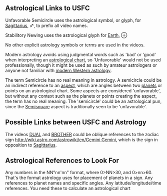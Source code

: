 ## Astrological Links to USFC

Unfavorable Semicircle uses the astrological symbol, or glyph, for
[Sagittarius](Sagittarius "wikilink"), ♐, to prefix all video names.

Stabilitory Newing uses the astrological glyph for
[Earth](Earth "wikilink"), ⊕

No other explicit astrology symbols or terms are used in the videos.

Modern astrology avoids using judgmental words such as 'bad' or 'good'
when interpreting an [astrological
chart](http://wiki.astro.com/astrowiki/en/Chart), so 'Unfavorable' would
not be used professionally, though it might be used as such by amateur
astrologers or anyone not familiar with [modern Western
astrology](http://wiki.astro.com/astrowiki/en/Modern_Astrology).

The term Semicircle has no real meaning in astrology. A semicircle could
be an indirect reference to an
[aspect](http://wiki.astro.com/astrowiki/en/Aspect), which are angles
between two [planets](http://wiki.astro.com/astrowiki/en/Planet) or
points on an astrological chart. Some aspects are considered
'unfavorable', but without any context such as the planets or points
creating the aspect, the term has no real meaning. The 'semicircle'
could be an astrological pun, since the
[Semisquare](http://wiki.astro.com/astrowiki/en/Semi-Square) aspect is
traditionally seen to be 'unfavorable'.

## Possible Links between USFC and Astrology

The videos [DUAL](DUAL "wikilink") and [BROTHER](BROTHER "wikilink")
could be oblique references to the zodiac sign
[http://wiki.astro.com/astrowiki/en/Gemini
Gemini](http://wiki.astro.com/astrowiki/en/Gemini_Gemini "wikilink"),
which is the sign in opposition to
[Sagittarius](Sagittarius "wikilink").

## Astrological References to Look For

Any numbers in the NN°nn'nn" format, where 0\>NN\>30, and 0\>nn\>60.
That's the format astrology uses for placement of planets in a sign. Any
references to planet names and specific angles. Any
latitude/longitude/time references. You need these to calculate an
astrological chart
